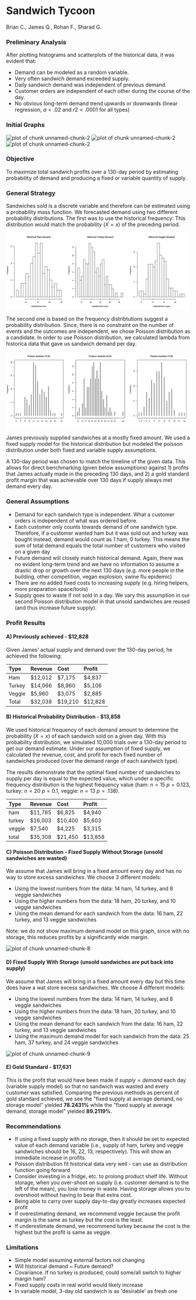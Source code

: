 # Sandwich Tycoon
Brian C., James Q., Rohan F., Sharad G.  



### Preliminary Analysis

After plotting histograms and scatterplots of the historical data, it was evident that:  

* Demand can be modeled as a random variable.
* Very often sandwich demand exceeded supply.
* Daily sandwich demand was independent of previous demand.
* Customer orders are independent of each other during the course of the day.
* No obvious long-term demand trend upwards or downwards (linear regression, $a<.02$ and $r2<.0001$ for all types)

### Initial Graphs

![plot of chunk unnamed-chunk-2](./IS606_Sandwich_files/figure-html/unnamed-chunk-21.png) ![plot of chunk unnamed-chunk-2](./IS606_Sandwich_files/figure-html/unnamed-chunk-22.png) ![plot of chunk unnamed-chunk-2](./IS606_Sandwich_files/figure-html/unnamed-chunk-23.png) 


### Objective

To maximize total sandwich profits over a 130-day period by estimating probability of demand and producing a fixed or variable quantity of supply.


### General Strategy

Sandwiches sold is a discrete variable and therefore can be estimated using a probability mass function. We forecasted demand using two different probability distributions. The first was to use the historical frequency: This distribution would match the probability ($X=x$) of the preceding period. 


![plot of chunk unnamed-chunk-3](./IS606_Sandwich_files/figure-html/unnamed-chunk-3.png) 

The second one is based on the frequency distribtutions suggest a probability distribution. Since, there is no constraint on the number of events and the outcomes are independent, we chose Poisson distribution as a candidate. In order to use Poisson distribution, we calculated lambda from historica data that gave us sandwich demand per day.

![plot of chunk unnamed-chunk-4](./IS606_Sandwich_files/figure-html/unnamed-chunk-4.png) 

James previously supplied sandwiches at a mostly fixed amount. We used a fixed supply model for the historical distribution but modeled the poisson distribution under both fixed and variable supply assumptions.

A 130-day period was chosen to match the timeline of the given data. This allows for direct benchmarking (given below assumptions) against 1) profits that James actually made in the preceding 130 days, and 2) a gold standard profit margin that was achievable over 130 days if supply always met demand every day.

### General Assumptions

* Demand for each sandwich type is independent. What a customer orders is independent of what was ordered before.
* Each customer only counts towards demand of one sandwich type. Therefore, if a customer wanted ham but it was sold out and turkey was bought instead, demand would count as 1 ham, 0 turkey. This means the sum of total demand equals the total number of customers who visited on a given day
* Future demand will closely match historical demand. Again, there was no evident long-term trend and we have no information to assume a drastic drop or growth over the next 130 days (e.g. more people in the building, other competition, vegan explosion, swine flu epidemic)
* There are no added fixed costs to increasing supply (e.g. hiring helpers, more preparation space/tools)
* Supply goes to waste if not sold in a day. We vary this assumption in our second Poisson distribution model in that unsold sandwiches are reused (and thus increase future supply).  

### Profit Results

#### A) Previously achieved - $12,828  

Given James' actual supply and demand over the 130-day period, he achieved the following:


|Type   |Revenue |Cost    |Profit  |
|:------|:-------|:-------|:-------|
|Ham    |$12,012 |$7,175  |$4,837  |
|Turkey |$14,066 |$8,960  |$5,106  |
|Veggie |$5,960  |$3,075  |$2,885  |
|Total  |$32,038 |$19,210 |$12,828 |

#### B) Historical Probability Distribution - $13,858  

We used historical frequency of each demand amount to determine the probability ($X=x$) of each sandwich sold on a given day. With this probability distribution, we simulated 10,000 trials over a 130-day period to get our demand estimate. Under our assumption of fixed supply, we calculated the revenue, cost, and profit for each fixed number of sandwiches produced (over the demand range of each sandwich type).  

The results demonstrate that the optimal fixed number of sandwiches to supply per day is equal to the expected value, which under a specific frequency distribution is the highest frequency value (ham: $n=15$ $p=0.123$, turkey: $n=20$ $p=0.1$, veggie: $n=13$ $p=.138$). 


|Type   |Revenue |Cost    |Profit  |
|:------|:-------|:-------|:-------|
|ham    |$11,765 |$6,825  |$4,940  |
|turkey |$16,003 |$10,400 |$5,603  |
|veggie |$7,540  |$4,225  |$3,315  |
|total  |$35,308 |$21,450 |$13,858 |




#### C) Poisson Distribution - Fixed Supply Without Storage (unsold sandwiches are wasted)

We assume that James will bring in a fixed amount every day and has no way to store excess sandwiches. We choose 3 different models:

  * Using the lowest numbers from the data: 14 ham, 14 turkey, and 8 veggie sandwiches
  * Using the higher numbers from the data: 18 ham, 20 turkey, and 10 veggie sandwiches
  * Using the mean demand for each sandwich from the data: 16 ham, 22 turkey, and 13 veggie sandwiches
  
Note: we do not show maximum demand model on this graph, since with no storage, this reduces profits by a significantly wide margin.

![plot of chunk unnamed-chunk-8](./IS606_Sandwich_files/figure-html/unnamed-chunk-8.png) 

#### D) Fixed Supply With Storage (unsold sandwiches are put back into supply)

We assume that James will bring in a fixed amount every day but this time does have a wat store excess sandwiches. We choose 4 different models:

  * Using the lowest numbers from the data: 14 ham, 14 turkey, and 8 veggie sandwiches
  * Using the higher numbers from the data: 18 ham, 20 turkey, and 10 veggie sandwiches
  * Using the mean demand for each sandwich from the data: 16 ham, 22 turkey, and 13 veggie sandwiches
  * Using the maximum demand model for each sandwich from the data: 25 ham, 37 turkey, and 24 veggie sandwiches

![plot of chunk unnamed-chunk-9](./IS606_Sandwich_files/figure-html/unnamed-chunk-9.png) 

#### E) Gold Standard - $17,631  

This is the profit that would have been made if $supply = demand$ each day (variable supply model) so that no sandwich was wasted and every customer was satisfied. Comparing the previous methods as percent of gold standard achieved, we see the "fixed supply at average demand, no storage model" yielded **78.2431%** while the "fixed supply at average demand, storage model" yielded **89.2119%**.

### Recommendations

* If using a fixed supply with no storage, then it should be set to expected value of each demand variable (i.e., supply of ham, turkey and veggie sandwiches should be 16, 22, 13, respectively). This will show an immediate increase in profits.
* Poisson distribution fit historical data very well - can use as distribution function going forward
* Consider investing in a fridge, etc. to prolong product shelf life. Without storage, when you over-shoot on supply (i.e. customer demand is to the left of the mean), you lose money in waste. Having storage allows you to overshoot without having to bear that extra cost.
* Being able to carry over supply day-to-day greatly increases expected profit
* If overestimating demand, we recommend veggie because the profit margin is the same as turkey but the cost is the least.
* If underestimate demand, we recommend turkey because the cost is the highest but the profit is same as veggie.

### Limitations

* Simple model assuming external factors not changing
* Will historical demand ~ Future demand?
* Covariance. If no turkey is produced, could some/all switch to higher margin ham?
* Fixed supply costs in real world would likely increase
* In variable model, 3-day old sandwich is as 'desirable' as fresh one
